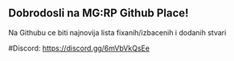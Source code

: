 ## Dobrodosli na MG:RP Github Place!

Na Githubu ce biti najnovija lista fixanih/izbacenih i dodanih stvari

#Discord: https://discord.gg/6mVbVkQsEe
